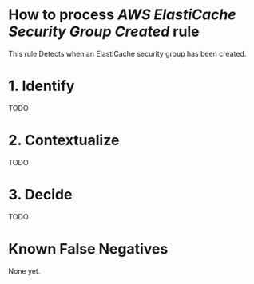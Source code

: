 # How to process *AWS ElastiCache Security Group Created* rule
This rule Detects when an ElastiCache security group has been created.

# 1. Identify
TODO

# 2. Contextualize
TODO

# 3. Decide
TODO

# Known False Negatives
None yet.
